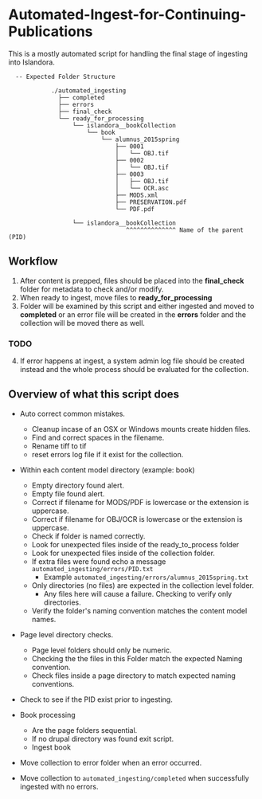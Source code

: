 # Automated-Ingest-for-Continuing-Publications
This is a mostly automated script for handling the final stage of ingesting into Islandora. 

```
  -- Expected Folder Structure

            ./automated_ingesting
              ├── completed
              ├── errors
              ├── final_check
              └── ready_for_processing
                  └── islandora__bookCollection
                      └── book
                          └── alumnus_2015spring
                              ├── 0001
                              │   └── OBJ.tif
                              ├── 0002
                              │   └── OBJ.tif
                              ├── 0003
                              │   ├── OBJ.tif
                              │   └── OCR.asc
                              ├── MODS.xml
                              ├── PRESERVATION.pdf
                              └── PDF.pdf

                  └── islandora__bookCollection
                                 ^^^^^^^^^^^^^^ Name of the parent (PID)
```


## Workflow
1) After content is prepped, files should be placed into the __final_check__ folder for metadata to check and/or modify. 
2) When ready to ingest, move files to __ready_for_processing__
3) Folder will be examined by this script and either ingested and moved to __completed__ or an error file will be created in the __errors__ folder and the collection will be moved there as well.

### TODO
4) If error happens at ingest, a system admin log file should be created instead and the whole process should be evaluated for the collection.

## Overview of what this script does
- Auto correct common mistakes.
  - Cleanup incase of an OSX or Windows mounts create hidden files.
  - Find and correct spaces in the filename.
  - Rename tiff to tif
  - reset errors log file if it exist for the collection.

- Within each content model directory (example: book)
  - Empty directory found alert.
  - Empty file found alert.
  - Correct if filename for MODS/PDF is lowercase or the extension is uppercase.
  - Correct if filename for OBJ/OCR is lowercase or the extension is uppercase.
  - Check if folder is named correctly.
  - Look for unexpected files inside of the ready_to_process folder
  - Look for unexpected files inside of the collection folder.
  - If extra files were found echo a message `automated_ingesting/errors/PID.txt`
    - Example `automated_ingesting/errors/alumnus_2015spring.txt`
  - Only directories (no files) are expected in the collection level folder.
    - Any files here will cause a failure. Checking to verify only directories.
  - Verify the folder's naming convention matches the content model names.
  
- Page level directory checks.
  - Page level folders should only be numeric.
  - Checking the the files in this Folder match the expected Naming convention.
  - Check files inside a page directory to match expected naming conventions.

- Check to see if the PID exist prior to ingesting.
- Book processing
  - Are the page folders sequential.
  - If no drupal directory was found exit script.
  - Ingest book

- Move collection to error folder when an error occurred.
- Move collection to `automated_ingesting/completed` when successfully ingested with no errors.
